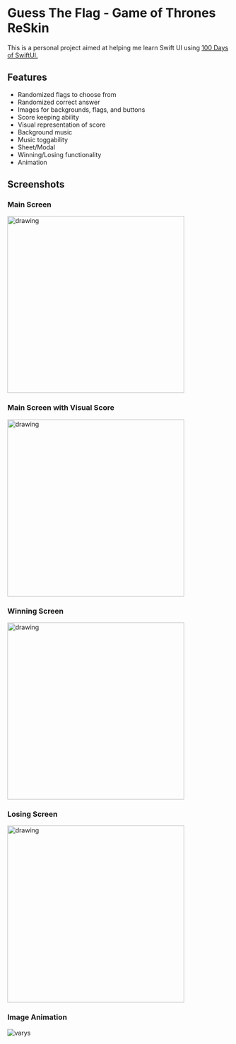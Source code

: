 # Guess The Flag - Game of Thrones ReSkin

This is a personal project aimed at helping me learn Swift UI using [100 Days of SwiftUI.](https://www.hackingwithswift.com/books/ios-swiftui/guess-the-flag-introduction)

## Features

- Randomized flags to choose from
- Randomized correct answer
- Images for backgrounds, flags, and buttons
- Score keeping ability
- Visual representation of score
- Background music
- Music toggability
- Sheet/Modal
- Winning/Losing functionality
- Animation

## Screenshots

### Main Screen

<img src="https://user-images.githubusercontent.com/41801164/155812516-456c4fa1-f7bf-49fa-9f55-19a6d2bea58b.png" alt="drawing" width="400"/>

### Main Screen with Visual Score

<img src="https://user-images.githubusercontent.com/41801164/155812947-f39ba33e-311d-45fc-bf59-cd4675d0aa65.png" alt="drawing" width="400"/>

### Winning Screen

<img src="https://user-images.githubusercontent.com/41801164/155812996-f215c1b8-aced-49d3-9fed-bd3cd412859b.png" alt="drawing" width="400"/>

### Losing Screen

<img src="https://user-images.githubusercontent.com/41801164/155813028-8246f2a6-a198-4e08-b051-945da2a16ae0.png" alt="drawing" width="400"/>

### Image Animation

![varys](https://user-images.githubusercontent.com/41801164/155813076-0739cc7e-2da6-4a73-8db4-0ed3fd86b0b9.gif)



